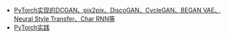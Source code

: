 - [PyTorch实现的DCGAN、pix2pix、DiscoGAN、CycleGAN、BEGAN VAE、Neural Style Transfer、Char RNN等](https://github.com/sunshineatnoon/Paper-Implementations)
- [PyTorch实践](https://github.com/spro/practical-pytorch)
